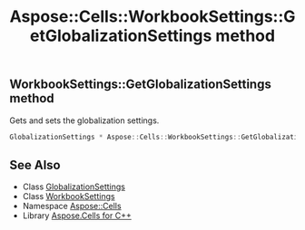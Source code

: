 ﻿---
title: Aspose::Cells::WorkbookSettings::GetGlobalizationSettings method
linktitle: GetGlobalizationSettings
second_title: Aspose.Cells for C++ API Reference
description: 'Aspose::Cells::WorkbookSettings::GetGlobalizationSettings method. Gets and sets the globalization settings in C++.'
type: docs
weight: 3500
url: /cpp/aspose.cells/workbooksettings/getglobalizationsettings/
---
## WorkbookSettings::GetGlobalizationSettings method


Gets and sets the globalization settings.

```cpp
GlobalizationSettings * Aspose::Cells::WorkbookSettings::GetGlobalizationSettings()
```

## See Also

* Class [GlobalizationSettings](../../globalizationsettings/)
* Class [WorkbookSettings](../)
* Namespace [Aspose::Cells](../../)
* Library [Aspose.Cells for C++](../../../)
